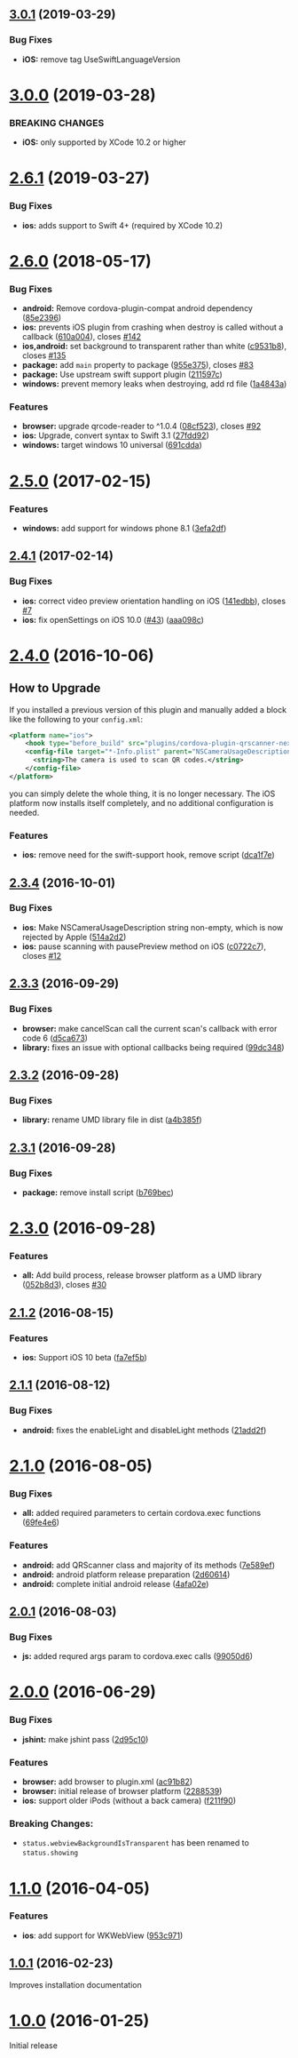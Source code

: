 <a name="3.0.1"></a>
## [3.0.1](https://github.com/bitpay/cordova-plugin-qrscanner-next/compare/2.6.0...3.0.1) (2019-03-29)


### Bug Fixes

* **iOS:** remove tag UseSwiftLanguageVersion



<a name="3.0.0"></a>
# [3.0.0](https://github.com/bitpay/cordova-plugin-qrscanner-next/compare/2.6.0...3.0.0) (2019-03-28)


### BREAKING CHANGES

* **iOS:** only supported by XCode 10.2 or higher



<a name="2.6.1"></a>
# [2.6.1](https://github.com/bitpay/cordova-plugin-qrscanner-next/compare/2.6.0...2.6.1) (2019-03-27)


### Bug Fixes

* **ios:** adds support to Swift 4+ (required by XCode 10.2)

<a name="2.6.0"></a>
# [2.6.0](https://github.com/bitpay/cordova-plugin-qrscanner-next/compare/2.5.0...2.6.0) (2018-05-17)


### Bug Fixes

* **android:** Remove cordova-plugin-compat android dependency ([85e2396](https://github.com/bitpay/cordova-plugin-qrscanner-next/commit/85e2396))
* **ios:** prevents iOS plugin from crashing when destroy is called without a callback ([610a004](https://github.com/bitpay/cordova-plugin-qrscanner-next/commit/610a004)), closes [#142](https://github.com/bitpay/cordova-plugin-qrscanner-next/issues/142)
* **ios,android:** set background to transparent rather than white ([c9531b8](https://github.com/bitpay/cordova-plugin-qrscanner-next/commit/c9531b8)), closes [#135](https://github.com/bitpay/cordova-plugin-qrscanner-next/issues/135)
* **package:** add `main` property to package ([955e375](https://github.com/bitpay/cordova-plugin-qrscanner-next/commit/955e375)), closes [#83](https://github.com/bitpay/cordova-plugin-qrscanner-next/issues/83)
* **package:** Use upstream swift support plugin ([211597c](https://github.com/bitpay/cordova-plugin-qrscanner-next/commit/211597c))
* **windows:** prevent memory leaks when destroying, add rd file ([1a4843a](https://github.com/bitpay/cordova-plugin-qrscanner-next/commit/1a4843a))


### Features

* **browser:** upgrade qrcode-reader to ^1.0.4 ([08cf523](https://github.com/bitpay/cordova-plugin-qrscanner-next/commit/08cf523)), closes [#92](https://github.com/bitpay/cordova-plugin-qrscanner-next/issues/92)
* **ios:** Upgrade, convert syntax to Swift 3.1 ([27fdd92](https://github.com/bitpay/cordova-plugin-qrscanner-next/commit/27fdd92))
* **windows:** target windows 10 universal ([691cdda](https://github.com/bitpay/cordova-plugin-qrscanner-next/commit/691cdda))



<a name="2.5.0"></a>
# [2.5.0](https://github.com/bitpay/cordova-plugin-qrscanner-next/compare/2.4.1...v2.5.0) (2017-02-15)


### Features

* **windows:** add support for windows phone 8.1 ([3efa2df](https://github.com/bitpay/cordova-plugin-qrscanner-next/commit/3efa2df))



<a name="2.4.1"></a>
## [2.4.1](https://github.com/bitpay/cordova-plugin-qrscanner-next/compare/2.4.0...v2.4.1) (2017-02-14)


### Bug Fixes

* **ios:** correct video preview orientation handling on iOS ([141edbb](https://github.com/bitpay/cordova-plugin-qrscanner-next/commit/141edbb)), closes [#7](https://github.com/bitpay/cordova-plugin-qrscanner-next/issues/7)
* **ios:** fix openSettings on iOS 10.0 ([#43](https://github.com/bitpay/cordova-plugin-qrscanner-next/issues/43)) ([aaa098c](https://github.com/bitpay/cordova-plugin-qrscanner-next/commit/aaa098c))



<a name="2.4.0"></a>
# [2.4.0](https://github.com/bitpay/cordova-plugin-qrscanner-next/compare/2.3.4...2.4.0) (2016-10-06)

## How to Upgrade

If you installed a previous version of this plugin and manually added a block like the following to your `config.xml`:

```xml
<platform name="ios">
    <hook type="before_build" src="plugins/cordova-plugin-qrscanner-next/scripts/swift-support.js" />
    <config-file target="*-Info.plist" parent="NSCameraUsageDescription">
      <string>The camera is used to scan QR codes.</string>
    </config-file>
</platform>
```

you can simply delete the whole thing, it is no longer necessary. The iOS platform now installs itself completely, and no additional configuration is needed.

### Features

* **ios:** remove need for the swift-support hook, remove script ([dca1f7e](https://github.com/bitpay/cordova-plugin-qrscanner-next/commit/dca1f7e))



<a name="2.3.4"></a>
## [2.3.4](https://github.com/bitpay/cordova-plugin-qrscanner-next/compare/2.3.3...2.3.4) (2016-10-01)


### Bug Fixes

* **ios:** Make NSCameraUsageDescription string non-empty, which is now rejected by Apple ([514a2d2](https://github.com/bitpay/cordova-plugin-qrscanner-next/commit/514a2d2))
* **ios:** pause scanning with pausePreview method on iOS ([c0722c7](https://github.com/bitpay/cordova-plugin-qrscanner-next/commit/c0722c7)), closes [#12](https://github.com/bitpay/cordova-plugin-qrscanner-next/issues/12)



<a name="2.3.3"></a>
## [2.3.3](https://github.com/bitpay/cordova-plugin-qrscanner-next/compare/2.3.2...2.3.3) (2016-09-29)


### Bug Fixes

* **browser:** make cancelScan call the current scan's callback with error code 6 ([d5ca673](https://github.com/bitpay/cordova-plugin-qrscanner-next/commit/d5ca673))
* **library:** fixes an issue with optional callbacks being required ([99dc348](https://github.com/bitpay/cordova-plugin-qrscanner-next/commit/99dc348))



<a name="2.3.2"></a>
## [2.3.2](https://github.com/bitpay/cordova-plugin-qrscanner-next/compare/2.3.1...2.3.2) (2016-09-28)


### Bug Fixes

* **library:** rename UMD library file in dist ([a4b385f](https://github.com/bitpay/cordova-plugin-qrscanner-next/commit/a4b385f))



<a name="2.3.1"></a>
## [2.3.1](https://github.com/bitpay/cordova-plugin-qrscanner-next/compare/2.3.0...2.3.1) (2016-09-28)


### Bug Fixes

* **package:** remove install script ([b769bec](https://github.com/bitpay/cordova-plugin-qrscanner-next/commit/b769bec))



<a name="2.3.0"></a>
# [2.3.0](https://github.com/bitpay/cordova-plugin-qrscanner-next/compare/2.2.0...2.3.0) (2016-09-28)


### Features

* **all:** Add build process, release browser platform as a UMD library ([052b8d3](https://github.com/bitpay/cordova-plugin-qrscanner-next/commit/052b8d3)), closes [#30](https://github.com/bitpay/cordova-plugin-qrscanner-next/issues/30)



<a name="2.2.0"></a>
## [2.1.2](https://github.com/bitpay/cordova-plugin-qrscanner-next/compare/2.1.1...2.1.2) (2016-08-15)


### Features

* **ios:** Support iOS 10 beta ([fa7ef5b](https://github.com/bitpay/cordova-plugin-qrscanner-next/commit/fa7ef5b))



<a name="2.1.1"></a>
## [2.1.1](https://github.com/bitpay/cordova-plugin-qrscanner-next/compare/2.1.0...2.1.1) (2016-08-12)


### Bug Fixes

* **android:** fixes the enableLight and disableLight methods ([21add2f](https://github.com/bitpay/cordova-plugin-qrscanner-next/commit/21add2f))



<a name="2.1.0"></a>
# [2.1.0](https://github.com/bitpay/cordova-plugin-qrscanner-next/compare/2.0.1...2.1.0) (2016-08-05)


### Bug Fixes

* **all:** added required parameters to certain cordova.exec functions ([69fe4e6](https://github.com/bitpay/cordova-plugin-qrscanner-next/commit/69fe4e6))


### Features

* **android:** add QRScanner class and majority of its methods ([7e589ef](https://github.com/bitpay/cordova-plugin-qrscanner-next/commit/7e589ef))
* **android:** android platform release preparation ([2d60614](https://github.com/bitpay/cordova-plugin-qrscanner-next/commit/2d60614))
* **android:** complete initial android release ([4afa02e](https://github.com/bitpay/cordova-plugin-qrscanner-next/commit/4afa02e))



<a name="2.0.1"></a>
## [2.0.1](https://github.com/bitpay/cordova-plugin-qrscanner-next/compare/2.0.0...2.0.1) (2016-08-03)


### Bug Fixes

* **js:** added requred args param to cordova.exec calls ([99050d6](https://github.com/bitpay/cordova-plugin-qrscanner-next/commit/99050d6))



<a name="2.0.0"></a>
# [2.0.0](https://github.com/bitpay/cordova-plugin-qrscanner-next/compare/v1.1.0...2.0.0) (2016-06-29)

### Bug Fixes

* **jshint:** make jshint pass ([2d95c10](https://github.com/bitpay/cordova-plugin-qrscanner-next/commit/2d95c10))

### Features

* **browser:** add browser to plugin.xml ([ac91b82](https://github.com/bitpay/cordova-plugin-qrscanner-next/commit/ac91b82))
* **browser:** initial release of browser platform ([2288539](https://github.com/bitpay/cordova-plugin-qrscanner-next/commit/2288539))
* **ios:** support older iPods (without a back camera) ([f211f90](https://github.com/bitpay/cordova-plugin-qrscanner-next/commit/f211f90))

### Breaking Changes:

* `status.webviewBackgroundIsTransparent` has been renamed to `status.showing`



<a name="1.1.0"></a>
# [1.1.0](https://github.com/bitpay/cordova-plugin-qrscanner-next/compare/v1.0.1...v1.1.0) (2016-04-05)

### Features

* **ios**: add support for WKWebView ([953c971](https://github.com/bitpay/cordova-plugin-qrscanner-next/commit/953c971))



<a name="1.0.1"></a>
## [1.0.1](https://github.com/bitpay/cordova-plugin-qrscanner-next/compare/v1.0.0...v1.0.1) (2016-02-23)

Improves installation documentation



<a name="1.0.0"></a>
# [1.0.0](https://github.com/bitpay/cordova-plugin-qrscanner-next/compare/0.1.0...v1.0.0) (2016-01-25)

Initial release
